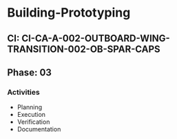 # Building-Prototyping

## CI: CI-CA-A-002-OUTBOARD-WING-TRANSITION-002-OB-SPAR-CAPS
## Phase: 03

### Activities
- Planning
- Execution
- Verification
- Documentation
